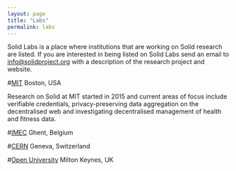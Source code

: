 ```yaml
---
layout: page
title: "Labs"
permalink: labs
---
```


Solid Labs is a place where institutions that are working on Solid research are listed. If you are interested in being listed on Solid Labs send an email to info@solidproject.org with a description of the research project and website. 

#[MIT](https://www.csail.mit.edu/research/solid-social-linked-data) 
Boston, USA 

Research on Solid at MIT started in 2015 and current areas of focus include verifiable credentials, privacy-preserving data aggregation on the decentralised web and investigating decentralised management of health and fitness data. 


#[IMEC](https://www.ugent.be/ea/idlab/en) 
Ghent, Belgium 

#[CERN](https://indico.cern.ch/event/915906/)
Geneva, Switzerland 

#[Open University](https://blockchain.open.ac.uk/#covid-19)
Milton Keynes, UK
